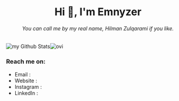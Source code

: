 <h1 align="center">Hi 👋, I'm Emnyzer</h1>
<h6 align="center">You can call me by my real name, Hilman Zulqarami if you like.</h6>
<div style="display:flex">
  <img src="https://github-readme-stats.vercel.app/api?username=EMNYZER&include_all_commits=true&count_private=true&show_icons=true&line_height=20&title_color=2B5BBD&icon_color=1124BB&text_color=A1A1A1&bg_color=0,000000,130F40" alt="my Github Stats"/>
  <img src="https://github-readme-stats.vercel.app/api/top-langs?username=EMNYZER&show_icons=true&locale=en&layout=compact&theme=dark" alt="ovi" />
</div>

### Reach me on:
- Email     :
- Website   :
- Instagram :
- LinkedIn  :


